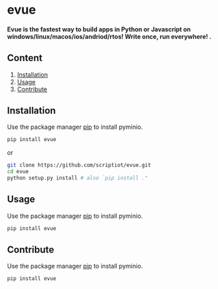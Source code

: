 # evue

#### Evue is the fastest way to build apps in Python or Javascript on windows/linux/macos/ios/andriod/rtos! Write once, run everywhere! .

## Content
1. [Installation](#Installation)
2. [Usage](#Usage)
3. [Contribute](#Contribute)

## Installation
Use the package manager [pip](https://github.com/scriptiot/evue) to install pyminio.

```bash
pip install evue
```

or
```bash
git clone https://github.com/scriptiot/evue.git
cd evue
python setup.py install # also `pip install ."
```


## Usage
Use the package manager [pip](https://pypi.org/project/pyminio/) to install pyminio.

```bash
pip install evue
```

## Contribute
Use the package manager [pip](https://pypi.org/project/pyminio/) to install pyminio.

```bash
pip install evue
```
